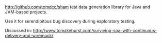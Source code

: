 <a target="_blank" href="http://github.com/tomdcc/sham">http://github.com/tomdcc/sham</a>
test data generation library for Java and JVM-based projects.
 
Use it for serendipitous bug discovery during exploratory testing.

Discussed in:
http://www.tomakehurst.com/surviving-soa-with-continuous-delivery-and-wiremock/
